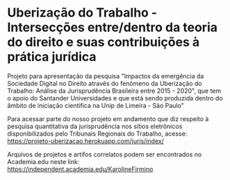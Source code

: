 # Uberização do Trabalho - Intersecções entre/dentro da teoria do direito e suas contribuições à prática jurídica
Projeto para apresentação da pesquisa "Impactos da emergência da Sociedade Digital no Direito através do fenômeno da Uberização do Trabalho: Análise da Jurisprudência Brasileira entre 2015 - 2020", que tem o apoio do Santander Universidades e que está sendo produzida dentro do âmbito de iniciação científica na Unip de Limeira - São Paulo"

Para acessar parte do nosso projeto em andamento que diz respeito à pesquisa quantitativa da jurisprudência nos sítios eletrônicos disponibilizados pelo Tribunais Regionais do Trabalho, acesse: https://projeto-uberizacao.herokuapp.com/juris/index/

Arquivos de projetos e artifos correlatos podem ser encontrados no Academia.edu neste link: https://independent.academia.edu/KarolineFirmino

